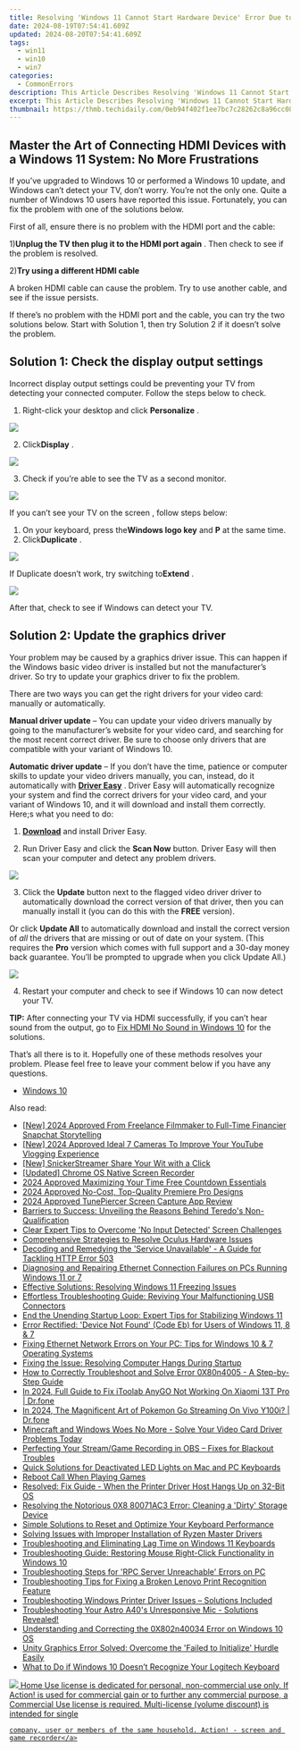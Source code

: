```yaml
---
title: Resolving 'Windows 11 Cannot Start Hardware Device' Error Due to Damaged Registry Configuration - Code 19
date: 2024-08-19T07:54:41.609Z
updated: 2024-08-20T07:54:41.609Z
tags:
  - win11
  - win10
  - win7
categories:
  - CommonErrors
description: This Article Describes Resolving 'Windows 11 Cannot Start Hardware Device' Error Due to Damaged Registry Configuration - Code 19
excerpt: This Article Describes Resolving 'Windows 11 Cannot Start Hardware Device' Error Due to Damaged Registry Configuration - Code 19
thumbnail: https://thmb.techidaily.com/0eb94f402f1ee7bc7c28262c8a96cc0803ff0569b6db1d88604f12db459af942.jpg
---
```


## Master the Art of Connecting HDMI Devices with a Windows 11 System: No More Frustrations

If you’ve upgraded to Windows 10 or performed a Windows 10 update, and Windows can’t detect your TV, don’t worry. You’re not the only one. Quite a number of Windows 10 users have reported this issue. Fortunately, you can fix the problem with one of the solutions below.

 First of all, ensure there is no problem with the HDMI port and the cable:

 1)**Unplug the TV then plug it to the HDMI port again** . Then check to see if the problem is resolved.

 2)**Try using a different HDMI cable**

 A broken HDMI cable can cause the problem. Try to use another cable, and see if the issue persists.

 If there’s no problem with the HDMI port and the cable, you can try the two solutions below. Start with Solution 1, then try Solution 2 if it doesn’t solve the problem.  

## **Solution 1: Check the display output settings**

 Incorrect display output settings could be preventing your TV from detecting your connected computer. Follow the steps below to check.

 1) Right-click your desktop and click **Personalize** .

![](https://images.drivereasy.com/wp-content/uploads/2017/01/img_587f20f2242c5.png)

 2) Click**Display** .

![](https://images.drivereasy.com/wp-content/uploads/2017/01/img_587f25c04e4c2.jpg)

3) Check if you’re able to see the TV as a second monitor.

![](https://images.drivereasy.com/wp-content/uploads/2017/01/img_587f296382361.jpg)

 If you can’t see your TV on the screen , follow steps below:

 1) On your keyboard, press the**Windows logo key**  and **P** at the same time.
 2) Click**Duplicate** .

![](https://images.drivereasy.com/wp-content/uploads/2017/01/img_587f2b20b8e25.jpg)

 If Duplicate doesn’t work, try switching to**Extend** .

![](https://images.drivereasy.com/wp-content/uploads/2017/09/img_59bc8338cfae9.png)

After that, check to see if Windows can detect your TV.

## **Solution 2: Update the graphics driver**

 Your problem may be caused by a graphics driver issue. This can happen if the Windows basic video driver is installed but not the manufacturer’s driver.  So try to update your graphics driver to fix the problem.

 There are two ways you can get the right drivers for your video card: manually or automatically.

**Manual driver update** – You can update your video drivers manually by going to the manufacturer’s website for your video card, and searching for the most recent correct driver. Be sure to choose only drivers that are compatible with your variant of Windows 10.

**Automatic driver update** – If you don’t have the time, patience or computer skills to update your video drivers manually, you can, instead, do it automatically with **[Driver Easy](https://tools.techidaily.com/drivereasy/download/)**  .  Driver Easy will automatically recognize your system and find the correct drivers for your video card, and your variant of Windows 10, and it will download and install them correctly. Here;s what you need to do:

 1) **[Download](https://tools.techidaily.com/drivereasy/download/)**   and install Driver Easy.

 2) Run Driver Easy and click the **Scan Now**   button. Driver Easy will then scan your computer and detect any problem drivers.

![](https://images.drivereasy.com/wp-content/uploads/2017/11/img_5a0ea2eb0b92e.jpg)

 3) Click the **Update**  button next to the flagged video driver driver to automatically download the correct version of that driver, then you can manually install it (you can do this with the **FREE** version).

Or click **Update All**  to automatically download and install the correct version of _all_  the drivers that are missing or out of date on your system. (This requires the **Pro** version which comes with full support and a 30-day money back guarantee. You’ll be prompted to upgrade when you click Update All.)

![](https://images.drivereasy.com/wp-content/uploads/2017/11/img_5a0e9e0ebcfe9.jpg)

 4) Restart your computer and check to see if Windows 10 can now detect your TV.

**TIP:** After connecting your TV via HDMI successfully, if you can’t hear sound from the output, go to [Fix HDMI No Sound in Windows 10](https://tools.techidaily.com/drivereasy/download/) for the solutions.

 That’s all there is to it. Hopefully one of these methods resolves your problem.  Please feel free to leave your comment below if you have any questions.

* [Windows 10](https://tools.techidaily.com/drivereasy/download/)

<ins class="adsbygoogle"
     style="display:block"
     data-ad-format="autorelaxed"
     data-ad-client="ca-pub-7571918770474297"
     data-ad-slot="1223367746"></ins>



<ins class="adsbygoogle"
     style="display:block"
     data-ad-client="ca-pub-7571918770474297"
     data-ad-slot="8358498916"
     data-ad-format="auto"
     data-full-width-responsive="true"></ins>

<span class="atpl-alsoreadstyle">Also read:</span>
<div><ul>
<li><a href="https://snapchat-videos.techidaily.com/new-2024-approved-from-freelance-filmmaker-to-full-time-financier-snapchat-storytelling/"><u>[New] 2024 Approved  From Freelance Filmmaker to Full-Time Financier  Snapchat Storytelling</u></a></li>
<li><a href="https://youtube-lab.techidaily.com/024-approved-ideal-7-cameras-to-improve-your-youtube-vlogging-experience/"><u>[New] 2024 Approved  Ideal 7 Cameras To Improve Your YouTube Vlogging Experience</u></a></li>
<li><a href="https://extra-skills.techidaily.com/new-snickerstreamer-share-your-wit-with-a-click/"><u>[New] SnickerStreamer  Share Your Wit with a Click</u></a></li>
<li><a href="https://visual-screen-recording.techidaily.com/updated-chrome-os-native-screen-recorder/"><u>[Updated] Chrome OS Native Screen Recorder</u></a></li>
<li><a href="https://fox-cloud.techidaily.com/2024-approved-maximizing-your-time-free-countdown-essentials/"><u>2024 Approved  Maximizing Your Time  Free Countdown Essentials</u></a></li>
<li><a href="https://extra-guidance.techidaily.com/2024-approved-no-cost-top-quality-premiere-pro-designs/"><u>2024 Approved  No-Cost, Top-Quality Premiere Pro Designs</u></a></li>
<li><a href="https://screen-sharing-recording.techidaily.com/2024-approved-tunepiercer-screen-capture-app-review/"><u>2024 Approved  TunePiercer Screen Capture App Review</u></a></li>
<li><a href="https://win-howtos.techidaily.com/barriers-to-success-unveiling-the-reasons-behind-teredos-non-qualification/"><u>Barriers to Success: Unveiling the Reasons Behind Teredo's Non-Qualification</u></a></li>
<li><a href="https://win-howtos.techidaily.com/clear-expert-tips-to-overcome-no-input-detected-screen-challenges/"><u>Clear Expert Tips to Overcome 'No Input Detected' Screen Challenges</u></a></li>
<li><a href="https://win-howtos.techidaily.com/comprehensive-strategies-to-resolve-oculus-hardware-issues/"><u>Comprehensive Strategies to Resolve Oculus Hardware Issues</u></a></li>
<li><a href="https://win-howtos.techidaily.com/decoding-and-remedying-the-service-unavailable-a-guide-for-tackling-http-error-503/"><u>Decoding and Remedying the 'Service Unavailable' - A Guide for Tackling HTTP Error 503</u></a></li>
<li><a href="https://win-howtos.techidaily.com/diagnosing-and-repairing-ethernet-connection-failures-on-pcs-running-windows-11-or-7/"><u>Diagnosing and Repairing Ethernet Connection Failures on PCs Running Windows 11 or 7</u></a></li>
<li><a href="https://win-howtos.techidaily.com/effective-solutions-resolving-windows-11-freezing-issues/"><u>Effective Solutions: Resolving Windows 11 Freezing Issues</u></a></li>
<li><a href="https://win-howtos.techidaily.com/effortless-troubleshooting-guide-reviving-your-malfunctioning-usb-connectors/"><u>Effortless Troubleshooting Guide: Reviving Your Malfunctioning USB Connectors</u></a></li>
<li><a href="https://win-howtos.techidaily.com/end-the-unending-startup-loop-expert-tips-for-stabilizing-windows-11/"><u>End the Unending Startup Loop: Expert Tips for Stabilizing Windows 11</u></a></li>
<li><a href="https://win-howtos.techidaily.com/error-rectified-device-not-found-code-eb-for-users-of-windows-11-8-and-7/"><u>Error Rectified: 'Device Not Found' (Code Eb) for Users of Windows 11, 8 & 7</u></a></li>
<li><a href="https://win-howtos.techidaily.com/fixing-ethernet-network-errors-on-your-pc-tips-for-windows-10-and-7-operating-systems/"><u>Fixing Ethernet Network Errors on Your PC: Tips for Windows 10 & 7 Operating Systems</u></a></li>
<li><a href="https://win-howtos.techidaily.com/fixing-the-issue-resolving-computer-hangs-during-startup/"><u>Fixing the Issue: Resolving Computer Hangs During Startup</u></a></li>
<li><a href="https://win-howtos.techidaily.com/how-to-correctly-troubleshoot-and-solve-error-0x80n4005-a-step-by-step-guide/"><u>How to Correctly Troubleshoot and Solve Error 0X80n4005 - A Step-by-Step Guide</u></a></li>
<li><a href="https://review-topics.techidaily.com/in-2024-full-guide-to-fix-itoolab-anygo-not-working-on-xiaomi-13t-pro-drfone-by-drfone-virtual-android/"><u>In 2024, Full Guide to Fix iToolab AnyGO Not Working On Xiaomi 13T Pro | Dr.fone</u></a></li>
<li><a href="https://change-location.techidaily.com/in-2024-the-magnificent-art-of-pokemon-go-streaming-on-vivo-y100i-drfone-by-drfone-virtual-android/"><u>In 2024, The Magnificent Art of Pokemon Go Streaming On Vivo Y100i? | Dr.fone</u></a></li>
<li><a href="https://win-howtos.techidaily.com/1723208972954-minecraft-and-windows-woes-no-more-solve-your-video-card-driver-problems-today/"><u>Minecraft and Windows Woes No More - Solve Your Video Card Driver Problems Today</u></a></li>
<li><a href="https://win-howtos.techidaily.com/perfecting-your-streamgame-recording-in-obs-fixes-for-blackout-troubles/"><u>Perfecting Your Stream/Game Recording in OBS – Fixes for Blackout Troubles</u></a></li>
<li><a href="https://win-howtos.techidaily.com/quick-solutions-for-deactivated-led-lights-on-mac-and-pc-keyboards/"><u>Quick Solutions for Deactivated LED Lights on Mac and PC Keyboards</u></a></li>
<li><a href="https://win-howtos.techidaily.com/reboot-call-when-playing-games/"><u>Reboot Call When Playing Games</u></a></li>
<li><a href="https://win-howtos.techidaily.com/resolved-fix-guide-when-the-printer-driver-host-hangs-up-on-32-bit-os/"><u>Resolved: Fix Guide - When the Printer Driver Host Hangs Up on 32-Bit OS</u></a></li>
<li><a href="https://win-howtos.techidaily.com/resolving-the-notorious-0x8-80071ac3-error-cleaning-a-dirty-storage-device/"><u>Resolving the Notorious 0X8 80071AC3 Error: Cleaning a 'Dirty' Storage Device</u></a></li>
<li><a href="https://win-howtos.techidaily.com/simple-solutions-to-reset-and-optimize-your-keyboard-performance/"><u>Simple Solutions to Reset and Optimize Your Keyboard Performance</u></a></li>
<li><a href="https://win-able.techidaily.com/solving-issues-with-improper-installation-of-ryzen-master-drivers/"><u>Solving Issues with Improper Installation of Ryzen Master Drivers</u></a></li>
<li><a href="https://win-howtos.techidaily.com/troubleshooting-and-eliminating-lag-time-on-windows-11-keyboards/"><u>Troubleshooting and Eliminating Lag Time on Windows 11 Keyboards</u></a></li>
<li><a href="https://win-howtos.techidaily.com/troubleshooting-guide-restoring-mouse-right-click-functionality-in-windows-10/"><u>Troubleshooting Guide: Restoring Mouse Right-Click Functionality in Windows 10</u></a></li>
<li><a href="https://win-howtos.techidaily.com/troubleshooting-steps-for-rpc-server-unreachable-errors-on-pc/"><u>Troubleshooting Steps for 'RPC Server Unreachable' Errors on PC</u></a></li>
<li><a href="https://win-howtos.techidaily.com/troubleshooting-tips-for-fixing-a-broken-lenovo-print-recognition-feature/"><u>Troubleshooting Tips for Fixing a Broken Lenovo Print Recognition Feature</u></a></li>
<li><a href="https://win-howtos.techidaily.com/troubleshooting-windows-printer-driver-issues-solutions-included/"><u>Troubleshooting Windows Printer Driver Issues – Solutions Included</u></a></li>
<li><a href="https://win-howtos.techidaily.com/1723208782428-troubleshooting-your-astro-a40s-unresponsive-mic-solutions-revealed/"><u>Troubleshooting Your Astro A40's Unresponsive Mic - Solutions Revealed!</u></a></li>
<li><a href="https://win-howtos.techidaily.com/understanding-and-correcting-the-0x802n40034-error-on-windows-10-os/"><u>Understanding and Correcting the 0X802n40034 Error on Windows 10 OS</u></a></li>
<li><a href="https://win-howtos.techidaily.com/unity-graphics-error-solved-overcome-the-failed-to-initialize-hurdle-easily/"><u>Unity Graphics Error Solved: Overcome the 'Failed to Initialize' Hurdle Easily</u></a></li>
<li><a href="https://win-howtos.techidaily.com/1723207691368-what-to-do-if-windows-10-doesnt-recognize-your-logitech-keyboard/"><u>What to Do if Windows 10 Doesn’t Recognize Your Logitech Keyboard</u></a></li>
</ul></div>

<!-- affiliate ads begin -->
<a href="https://checkout.mirillis.com/order/checkout.php?PRODS=4704640&QTY=1&AFFILIATE=108875&CART=1"> <img src="https://secure.avangate.com/images/merchant/547a5a56d43f6d40f9a6a2f76501d013/products/1_mirillis_action_boxshot_store_1x.jpg" border="0">
	Home Use license is dedicated for personal, non-commercial use only. 
	If Action! is used for commercial gain or to further any commercial purpose, 
	a Commercial Use license is required. Multi-license (volume discount) is intended for single 
 
	company, user or members of the same household. Action! - screen and game recorder</a>
<!-- affiliate ads end -->